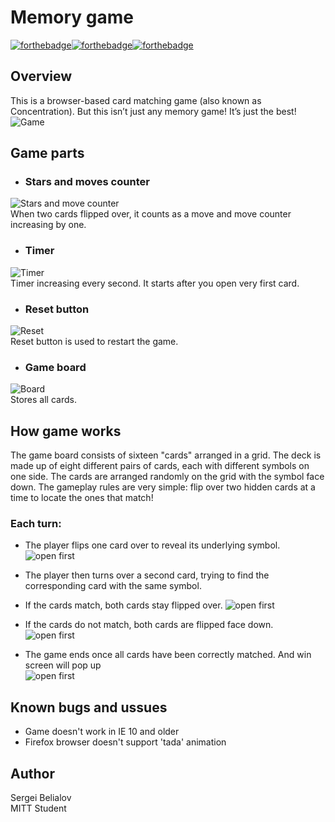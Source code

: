 # Memory game 
[![forthebadge](https://forthebadge.com/images/badges/uses-html.svg)](https://forthebadge.com)[![forthebadge](https://forthebadge.com/images/badges/uses-css.svg)](https://forthebadge.com)[![forthebadge](https://forthebadge.com/images/badges/made-with-javascript.svg)](https://forthebadge.com)
## Overview
 This is a browser-based card matching game (also known as Concentration). But this isn’t just any memory game! It’s just the best!  
 ![Game](rdm_img/game.png)

## Game parts  
* ### Stars and moves counter  
 ![Stars and move counter](rdm_img/stars.png)  
 When two cards flipped over, it counts as a move and move counter increasing by one. 
 * ### Timer  
 ![Timer](rdm_img/timer.png)  
Timer increasing every second. It starts after you open very first card.
 * ### Reset button  
 ![Reset](rdm_img/reset.png)  
 Reset button is used to restart the game.
  * ### Game board 
 ![Board](rdm_img/board.png)  
 Stores all cards.
## How game works
The game board consists of sixteen "cards" arranged in a grid. The deck is made up of eight different pairs of cards, each with different symbols on one side. The cards are arranged randomly on the grid with the symbol face down. The gameplay rules are very simple: flip over two hidden cards at a time to locate the ones that match!
### Each turn:
* The player flips one card over to reveal its underlying symbol.
 ![open first](rdm_img/1.gif)
* The player then turns over a second card, trying to find the corresponding card with the same symbol.
* If the cards match, both cards stay flipped over.
 ![open first](rdm_img/3.gif)
* If the cards do not match, both cards are flipped face down.  
 ![open first](rdm_img/2.gif)

* The game ends once all cards have been correctly matched. And win screen will pop up  
![open first](rdm_img/4.gif)
## Known bugs and ussues
* Game doesn't work in IE 10 and older
* Firefox browser doesn't support 'tada' animation




## Author
Sergei Belialov  
MITT Student
